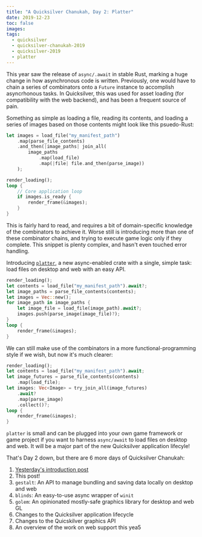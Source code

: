 ```yaml
---
title: "A Quicksilver Chanukah, Day 2: Platter"
date: 2019-12-23
toc: false
images:
tags:
  - quicksilver
  - quicksilver-chanukah-2019
  - quicksilver-2019
  - platter
---
```


This year saw the release of `async/.await` in stable Rust, marking a huge change in how asynchronous code is written. Previously, one would have to chain a series of combinators onto a `Future` instance to accomplish asyncrhonous tasks. In Quicksilver, this was used for asset loading (for compatibility with the web backend), and has been a frequent source of pain.

Something as simple as loading a file, reading its contents, and loading a series of images based on those contents might look like this psuedo-Rust:

```rust
let images = load_file("my_manifest_path")
    .map(parse_file_contents)
    .and_then(|image_paths| join_all(
        image_paths
            .map(load_file)
            .map(|file| file.and_then(parse_image))
    );

render_loading();
loop {
    // Core application loop
    if images.is_ready {
        render_frame(&images);
    }
}
```

This is fairly hard to read, and requires a bit of domain-specific knowledge of the combinators to achieve it. Worse still is introducing more than one of these combinator chains, and trying to execute game logic only if they complete. This snippet is plenty complex, and hasn't even touched error handling.

Introducing [`platter`](https://crates.io/crates/platter), a new async-enabled crate with a single, simple task: load files on desktop and web with an easy API.

```rust
render_loading();
let contents = load_file("my_manifest_path").await?;
let image_paths = parse_file_contents(contents);
let images = Vec::new();
for image_path in image_paths {
    let image_file = load_file(image_path).await?;
    images.push(parse_image(image_file)?);
}
loop {
    render_frame(&images);
}
```

We can still make use of the combinators in a more functional-programming style if we wish, but now it's much clearer:

```rust
render_loading();
let contents = load_file("my_manifest_path").await;
let image_futures = parse_file_contents(contents)
    .map(load_file);
let images: Vec<Image> = try_join_all(image_futures)
    .await?
    .map(parse_image)
    .collect()?;
loop {
    render_frame(&images);
}
```

`platter` is small and can be plugged into your own game framework or game project if you want to harness `async/await` to load files on desktop and web. It will be a major part of the new Quicksilver application lifecyle!

That's Day 2 down, but there are 6 more days of Quicksilver Chanukah:

1. [Yesterday's introduction post](../quicksilver-chanukah-2019)
2. This post!
3. `gestalt`: An API to manage bundling and saving data locally on desktop and web
4. `blinds`: An easy-to-use async wrapper of `winit`
5. `golem`: An opinionated mostly-safe graphics library for desktop and web GL
6. Changes to the Quicksilver application lifecycle
7. Changes to the Quicskilver graphics API
8. An overview of the work on web support this yea5
